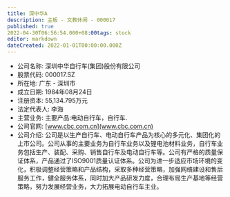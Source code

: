 ```yaml
---
title: 深中华A
description: 主板 - 文教休闲 - 000017
published: true
2022-04-30T06:56:54.000+08:00tags: stock
editor: markdown
dateCreated: 2022-01-01T00:00:00.000Z
---
```


- 公司名称: 深圳中华自行车(集团)股份有限公司
- 股票代码: 000017.SZ
- 所在地: 广东 - 深圳市
- 成立日期: 1984年08月24日
- 注册资本: 55,134.795万元
- 法定代表人: 李海
- 主营业务: 主要产品:电动自行车，自行车.
- 公司官网: [www.cbc.com.cn](www.cbc.com.cn)
- 公司介绍: 公司是以生产自行车、电动自行车产品为核心的多元化、集团化的上市公司。公司从事的主要业务为自行车业务以及锂电池材料业务，自行车业务包括生产、装配、采购、销售自行车及电动自行车等。公司有严格的质量保证体系，产品通过了ISO9001质量认证体系。公司为进一步适应市场环境的变化，积极调整经营策略和产品结构，采取多种经营策略，加强网络建设和售后服务工作，健全服务体系，同时加大产品研发力度，合理布局生产基地等经营策略，努力发展经营业务，大力拓展电动自行车主业。



